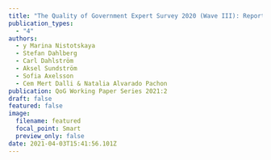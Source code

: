 ```yaml
---
title: "The Quality of Government Expert Survey 2020 (Wave III): Report"
publication_types:
  - "4"
authors:
  - y Marina Nistotskaya
  - Stefan Dahlberg
  - Carl Dahlström
  - Aksel Sundström
  - Sofia Axelsson
  - Cem Mert Dalli & Natalia Alvarado Pachon
publication: QoG Working Paper Series 2021:2
draft: false
featured: false
image:
  filename: featured
  focal_point: Smart
  preview_only: false
date: 2021-04-03T15:41:56.101Z
---
```

